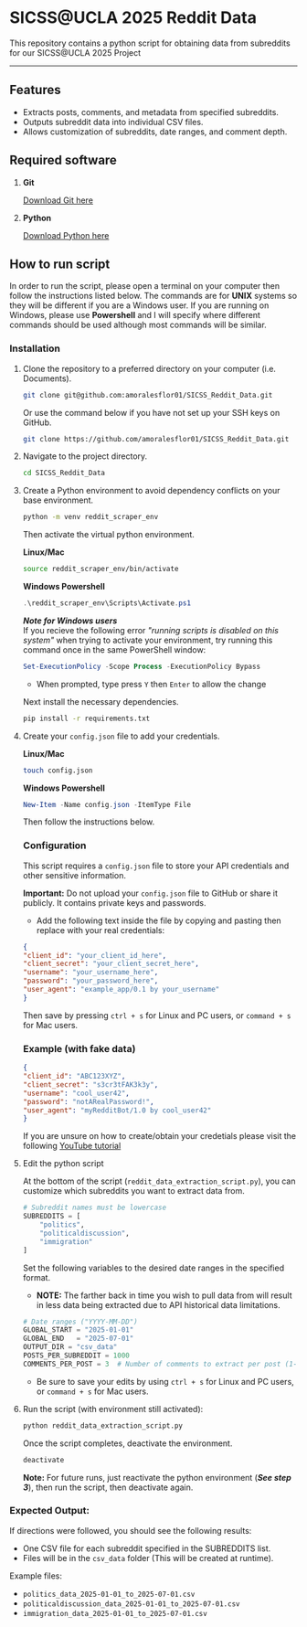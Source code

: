 # SICSS@UCLA 2025 Reddit Data

This repository contains a python script for obtaining data from subreddits for our SICSS@UCLA 2025 Project

---

## Features

- Extracts posts, comments, and metadata from specified subreddits.
- Outputs subreddit data into individual CSV files.
- Allows customization of subreddits, date ranges, and comment depth.

## Required software

1. **Git**

    
    [Download Git here](https://git-scm.com/downloads)
    

1. **Python**

    [Download Python here](https://www.python.org/downloads/)

## How to run script

In order to run the script, please open a terminal on your computer then follow the instructions listed below. The commands are for **UNIX** systems so they will be different if you are a Windows user. If you are running on Windows, please use **Powershell** and I will specify where different commands should be used although most commands will be similar.

### Installation

1. Clone the repository to a preferred directory on your computer (i.e. Documents).

    ```bash
    git clone git@github.com:amoralesflor01/SICSS_Reddit_Data.git
    ```
    Or use the command below if you have not set up your SSH keys on GitHub.

    ```bash
    git clone https://github.com/amoralesflor01/SICSS_Reddit_Data.git
    ```

1. Navigate to the project directory.
 
    ```bash
    cd SICSS_Reddit_Data
    ```

1. Create a Python environment to avoid dependency conflicts on your base environment.

    ```bash
    python -m venv reddit_scraper_env
    ```

    Then activate the virtual python environment.

    **Linux/Mac**
    ```bash
    source reddit_scraper_env/bin/activate
    ```
    **Windows Powershell**
    ```powershell
    .\reddit_scraper_env\Scripts\Activate.ps1
    ```

    ***Note for Windows users***  
    If you recieve the following error *"running scripts is disabled on this system"* when trying to activate your environment, try running this command once in the same PowerShell window:

    ```powershell
    Set-ExecutionPolicy -Scope Process -ExecutionPolicy Bypass
    ```
    * When prompted, type press `Y` then `Enter` to allow the change  

    Next install the necessary dependencies.

    ```bash
    pip install -r requirements.txt
    ```

1. Create your `config.json` file to add your credentials.

    **Linux/Mac**
    ```bash
    touch config.json
    ```
    
    **Windows Powershell**
    ```powershell
    New-Item -Name config.json -ItemType File
    ```

    Then follow the instructions below.

    ### Configuration

    This script requires a `config.json` file to store your API credentials and other sensitive information. 

    **Important:** Do not upload your `config.json` file to GitHub or share it publicly. It contains private keys and passwords.

    - Add the following text inside the file by copying and pasting then replace with your real credentials:

    ```json
    {
    "client_id": "your_client_id_here",
    "client_secret": "your_client_secret_here",
    "username": "your_username_here",
    "password": "your_password_here",
    "user_agent": "example_app/0.1 by your_username"
    }
    ```
    Then save by pressing `ctrl + s` for Linux and PC users, or `command + s` for Mac users.

    ### Example (with fake data)

    ```json
    {
    "client_id": "ABC123XYZ",
    "client_secret": "s3cr3tFAK3k3y",
    "username": "cool_user42",
    "password": "notARealPassword!",
    "user_agent": "myRedditBot/1.0 by cool_user42"
    }
    ```
    If you are unsure on how to create/obtain your credetials please visit the following [YouTube tutorial](https://www.youtube.com/watch?v=x9boO9x3TDA)

1. Edit the python script

    At the bottom of the script (`reddit_data_extraction_script.py`), you can customize which subreddits you want to extract data from.


    ```python
    # Subreddit names must be lowercase
    SUBREDDITS = [
        "politics", 
        "politicaldiscussion", 
        "immigration"
    ]
    ```

    Set the following variables to the desired date ranges in the specified format.

    - **NOTE:** The farther back in time you wish to pull data from will result in less data being extracted due to API historical data limitations.

    ```python
    # Date ranges ("YYYY-MM-DD")
    GLOBAL_START = "2025-01-01" 
    GLOBAL_END   = "2025-07-01"  
    OUTPUT_DIR = "csv_data"
    POSTS_PER_SUBREDDIT = 1000
    COMMENTS_PER_POST = 3  # Number of comments to extract per post (1-10 recommended)
    ```
    - Be sure to save your edits by using `ctrl + s` for Linux and PC users, or `command + s` for Mac users.

1. Run the script (with environment still activated):

    ```bash
    python reddit_data_extraction_script.py
    ```

    Once the script completes, deactivate the environment.

    ```bash
    deactivate
    ```

    **Note:** For future runs, just reactivate the python environment (***See step 3***), then run the script, then deactivate again.  

### Expected Output:

If directions were followed, you should see the following results:
- One CSV file for each subreddit specified in the SUBREDDITS list.
- Files will be in the `csv_data` folder (This will be created at runtime).

Example files:
- `politics_data_2025-01-01_to_2025-07-01.csv`
- `politicaldiscussion_data_2025-01-01_to_2025-07-01.csv`
- `immigration_data_2025-01-01_to_2025-07-01.csv`